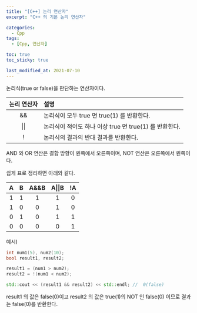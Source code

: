```yaml
---
title: "[C++] 논리 연산자"
excerpt: "C++ 의 기본 논리 연산자"

categories:
  - Cpp
tags:
  - [Cpp, 연산자]

toc: true
toc_sticky: true

last_modified_at: 2021-07-10
---
```


논리식(true or false)을 판단하는 연산자이다.

|논리 연산자|설명|
|:--:|:--|
|&&|논리식이 모두 true 면 true(1) 를 반환한다.|
|\|\||논리식이 적어도 하나 이상 true 면 true(1) 를 반환한다.|
|!|논리식의 결과의 반대 결과를 반환한다.|

AND 와 OR 연산은 결합 방향이 왼쪽에서 오른쪽이며,
NOT 연산은 오른쪽에서 왼쪽이다.

쉽게 표로 정리하면 아래와 같다.

|A|B|A&&B|A\|\|B|!A|
|:--:|:--:|:--:|:--:|:--:|
|1|1|1|1|0|
|1|0|0|1|0|
|0|1|0|1|1|
|0|0|0|0|1|

예시)

```cpp
int num1(5), num2(10);
bool result1, result2;

result1 = (num1 > num2);
result2 = !(num1 < num2);

std::cout << (result1 && result2) << std::endl; //  0(false)
```

result1 의 값은 false(0)이고
result2 의 값은 true(1)의 NOT 인 false(0) 이므로
결과는 false(0)를 반환한다.
